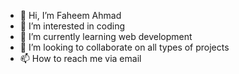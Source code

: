 - 👋 Hi, I’m Faheem Ahmad
- 👀 I’m interested in coding
- 🌱 I’m currently learning web development
- 💞️ I’m looking to collaborate on all types of projects
- 📫 How to reach me  via email

<!---
faheemdude/faheemdude is a ✨ special ✨ repository because its `README.md` (this file) appears on your GitHub profile.
You can click the Preview link to take a look at your changes.
--->
